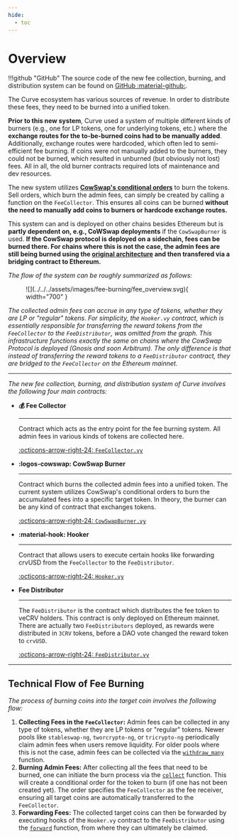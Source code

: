 ```yaml
---
hide:
  - toc
---
```


<h1>Overview</h1>

!!!github "GitHub"
    The source code of the new fee collection, burning, and distribution system can be found on [GitHub :material-github:](https://github.com/curvefi/curve-burners).

The Curve ecosystem has various sources of revenue. In order to distribute these fees, they need to be burned into a unified token.

**Prior to this new system**, Curve used a system of multiple different kinds of burners (e.g., one for LP tokens, one for underlying tokens, etc.) where the **exchange routes for the to-be-burned coins had to be manually added**. Additionally, exchange routes were hardcoded, which often led to semi-efficient fee burning. If coins were not manually added to the burners, they could not be burned, which resulted in unburned (but obviously not lost) fees. All in all, the old burner contracts required lots of maintenance and dev resources.

The new system utilizes **[CowSwap's conditional orders](https://blog.cow.fi/introducing-the-programmatic-order-framework-from-cow-protocol-088a14cb0375)** to burn the tokens. Sell orders, which burn the admin fees, can simply be created by calling a function on the `FeeCollector`. This ensures all coins can be burned **without the need to manually add coins to burners or hardcode exchange routes.**

This system can and is deployed on other chains besides Ethereum but is **partly dependent on, e.g., CoWSwap deployments** if the `CowSwapBurner` is used. **If the CowSwap protocol is deployed on a sidechain, fees can be burned there. For chains where this is not the case, the admin fees are still being burned using the [original architecture](../overview.md) and then transfered via a bridging contract to Ethereum.**


*The flow of the system can be roughly summarized as follows:*

<figure markdown="span">
  ![](../../../assets/images/fee-burning/fee_overview.svg){ width="700" }
  <figcaption></figcaption>
</figure>

*The collected admin fees can accrue in any type of tokens, whether they are LP or "regular" tokens. For simplicity, the `Hooker.vy` contract, which is essentially responsible for transferring the reward tokens from the `FeeCollector` to the `FeeDistributor`, was omitted from the graph. This infrastructure functions exactly the same on chains where the CowSwap Protocol is deployed (Gnosis and soon Arbitrum). The only difference is that instead of transferring the reward tokens to a `FeeDistributor` contract, they are bridged to the `FeeCollector` on the Ethereum mainnet.*



---


*The new fee collection, burning, and distribution system of Curve involves the following four main contracts:*

<div class="grid cards" markdown>

- **:moneybag: Fee Collector**

    ---
    Contract which acts as the entry point for the fee burning system. All admin fees in various kinds of tokens are collected here.
    
    [:octicons-arrow-right-24: `FeeCollector.vy`](FeeCollector.md)

- **:logos-cowswap: CowSwap Burner**

    ---
    Contract which burns the collected admin fees into a unified token. The current system utilizes CowSwap's conditional orders to burn the accumulated fees into a specific target token. In theory, the burner can be any kind of contract that exchanges tokens.

    [:octicons-arrow-right-24: `CowSwapBurner.vy`](CowSwapBurner.md)

- **:material-hook: Hooker**

    ---
    Contract that allows users to execute certain hooks like forwarding crvUSD from the `FeeCollector` to the `FeeDistributor`.

    [:octicons-arrow-right-24: `Hooker.vy`](Hooker.md)

- **Fee Distributor**

    ---
    The `FeeDistributor` is the contract which distributes the fee token to veCRV holders. This contract is only deployed on Ethereum mainnet. There are actually two `FeeDistributors` deployed, as rewards were distributed in `3CRV` tokens, before a DAO vote changed the reward token to `crvUSD`.

    [:octicons-arrow-right-24: `FeeDistributor.vy`](FeeDistributor.md)

</div>


---


## **Technical Flow of Fee Burning**

*The process of burning coins into the target coin involves the following flow:*

1. **Collecting Fees in the `FeeCollector`:** Admin fees can be collected in any type of tokens, whether they are LP tokens or "regular" tokens. Newer pools like `stableswap-ng`, `tworcrypto-ng`, or `tricrypto-ng` periodically claim admin fees when users remove liquidity. For older pools where this is not the case, admin fees can be collected via the [`withdraw_many`](./FeeCollector.md#withdraw_many) function.
2. **Burning Admin Fees:** After collecting all the fees that need to be burned, one can initiate the burn process via the [`collect`](./FeeCollector.md#collect) function. This will create a conditional order for the token to burn (if one has not been created yet). The order specifies the `FeeCollector` as the fee receiver, ensuring all target coins are automatically transferred to the `FeeCollector`.
3. **Forwarding Fees:** The collected target coins can then be forwarded by executing hooks of the `Hooker.vy` contract to the `FeeDistributor` using the [`forward`](./FeeCollector.md#forward) function, from where they can ultimately be claimed.